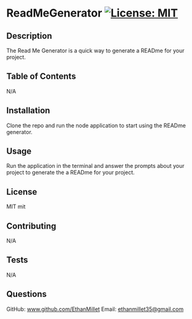 
# ReadMeGenerator [![License: MIT](https://img.shields.io/badge/License-MIT-yellow.svg)](https://opensource.org/licenses/MIT)

## Description
  The Read Me Generator is a quick way to generate a READme for your project. 

## Table of Contents
  N/A

## Installation
  Clone the repo and run the node application to start using the READme generator. 

## Usage
  Run the application in the terminal and answer the prompts about your project to generate the a READme for your project. 

## License
  MIT	mit

## Contributing
  N/A

## Tests
  N/A

## Questions
  GitHub: www.github.com/EthanMillet
  Email: ethanmillet35@gmail.com
  